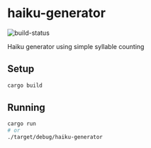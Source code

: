 # haiku-generator

![build-status](https://github.com/najaco/haiku-generator/actions/workflows/rust.yml/badge.svg)

Haiku generator using simple syllable counting

## Setup

```bash
cargo build
```

## Running

```bash
cargo run
# or
./target/debug/haiku-generator
```
